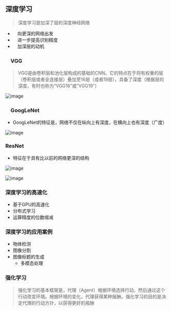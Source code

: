 ## 深度学习
> 深度学习是加深了层的深度神经网络

* 　向更深的网络出发
* 　进一步提高识别精度
* 　加深层的动机

### 　VGG
> VGG是由卷积层和池化层构成的基础的CNN。它的特点在于将有权重的层（卷积层或者全连接层）叠加至16层（或者19层），具备了深度（根据层的深度，有时也称为“VGG16”或“VGG19”）

![image](https://user-images.githubusercontent.com/13389058/158754231-54057276-e69c-4609-bb58-6a3e2749e2a6.png)

### 　GoogLeNet
* GoogLeNet的特征是，网络不仅在纵向上有深度，在横向上也有深度（广度）

![image](https://user-images.githubusercontent.com/13389058/158754327-f8f3de8c-62fd-4fa6-a55b-6082cc7517d1.png)

### ResNet
* 特征在于具有比以前的网络更深的结构

![image](https://user-images.githubusercontent.com/13389058/158754802-4acf869c-9ee0-4a70-a10d-4527b69fb620.png)

![image](https://user-images.githubusercontent.com/13389058/158754887-9d1dc866-2e23-48a9-b6fb-c154eacb2fd7.png)


### 深度学习的高速化
* 基于GPU的高速化
* 分布式学习
* 运算精度的位数缩减

### 深度学习的应用案例
* 物体检测
* 图像分割
* 图像标题的生成
  * 多模态处理
 
### 强化学习
> 强化学习的基本框架是，代理（Agent）根据环境选择行动，然后通过这个行动改变环境。根据环境的变化，代理获得某种报酬。强化学习的目的是决定代理的行动方针，以获得更好的报酬

